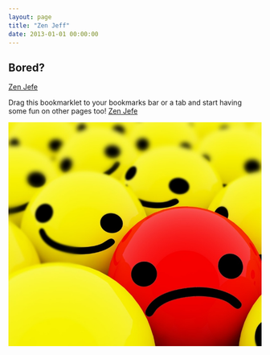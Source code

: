 ```yaml
---
layout: page
title: "Zen Jeff"
date: 2013-01-01 00:00:00
---
```


## Bored?
		
<a id="doit" href="javascript:var%20s%20=%20document.createElement('script');s.type='text/javascript';document.body.appendChild(s);s.src='https://www.wyseguys.com/zenjefe/zenJefe.min.js';void(0);" title="Engage Zen Jefe">Zen Jefe</a>

Drag this bookmarklet to your bookmarks bar or a tab and start having some fun on other pages too! <a href="javascript:var%20s%20=%20document.createElement('script');s.type='text/javascript';document.body.appendChild(s);s.src='https://www.wyseguys.com/zenjefe/zenJefe.min.js';void(0);">Zen Jefe</a>

<img src="/zenjefe/bad_day.jpg" title="A bad day picture of smilely faces and just one sad face" style="align:center;">